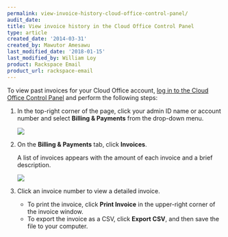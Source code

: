 ```yaml
---
permalink: view-invoice-history-cloud-office-control-panel/
audit_date:
title: View invoice history in the Cloud Office Control Panel
type: article
created_date: '2014-03-31'
created_by: Mawutor Amesawu
last_modified_date: '2018-01-15'
last_modified_by: William Loy
product: Rackspace Email
product_url: rackspace-email
---
```


To view past invoices for your Cloud Office account, [log in to the
Cloud Office Control Panel](https://cp.rackspace.com/) and perform the following
steps:

1. In the top-right corner of the page, click your admin ID name or account number and select **Billing & Payments** from the drop-down menu.

    <img src="{% asset_path rackspace-email/add-domains-with-the-cloud-office-control-panel/go_to_domains.png %}" />

2. On the **Billing & Payments** tab, click **Invoices**.

   A list of invoices appears with the amount of each invoice and a brief description.

   <img src="{% asset_path rackspace-email/add-domains-with-the-cloud-office-control-panel/go_to_domains.png %}" />

3. Click an invoice number to view a detailed invoice.

   - To print the invoice, click **Print Invoice** in the upper-right corner of the invoice window.
   - To export the invoice as a CSV, click **Export CSV**, and then save the file to your computer.
